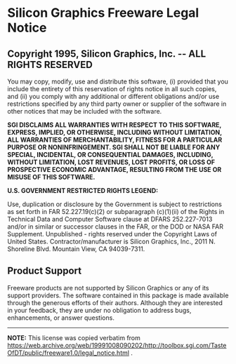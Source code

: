 # Silicon Graphics Freeware Legal Notice
## Copyright 1995, Silicon Graphics, Inc. -- ALL RIGHTS RESERVED

You may copy, modify, use and distribute this software, (i) provided that you include the entirety of this reservation of rights notice in all such copies, and (ii) you comply with any additional or different obligations and/or use restrictions specified by any third party owner or supplier of the software in other notices that may be included with the software.

**SGI DISCLAIMS ALL WARRANTIES WITH RESPECT TO THIS SOFTWARE, EXPRESS, IMPLIED, OR OTHERWISE, INCLUDING WITHOUT LIMITATION, ALL WARRANTIES OF MERCHANTABILITY, FITNESS FOR A PARTICULAR PURPOSE OR NONINFRINGEMENT. SGI SHALL NOT BE LIABLE FOR ANY SPECIAL, INCIDENTAL, OR CONSEQUENTIAL DAMAGES, INCLUDING, WITHOUT LIMITATION, LOST REVENUES, LOST PROFITS, OR LOSS OF PROSPECTIVE ECONOMIC ADVANTAGE, RESULTING FROM THE USE OR MISUSE OF THIS SOFTWARE.**

**U.S. GOVERNMENT RESTRICTED RIGHTS LEGEND:**

Use, duplication or disclosure by the Government is subject to restrictions as set forth in FAR 52.227.19(c)(2) or subparagraph (c)(1)(ii) of the Rights in Technical Data and Computer Software clause at DFARS 252.227-7013 and/or in similar or successor clauses in the FAR, or the DOD or NASA FAR Supplement. Unpublished - rights reserved under the Copyright Laws of United States. Contractor/manufacturer is Silicon Graphics, Inc., 2011 N. Shoreline Blvd. Mountain View, CA 94039-7311.

## Product Support

Freeware products are not supported by Silicon Graphics or any of its support providers. The software contained in this package is made available through the generous efforts of their authors. Although they are interested in your feedback, they are under no obligation to address bugs, enhancements, or answer questions.

----

**NOTE:** This license was copied verbatim from https://web.archive.org/web/19991008090202/http://toolbox.sgi.com/TasteOfDT/public/freeware1.0/legal_notice.html .
